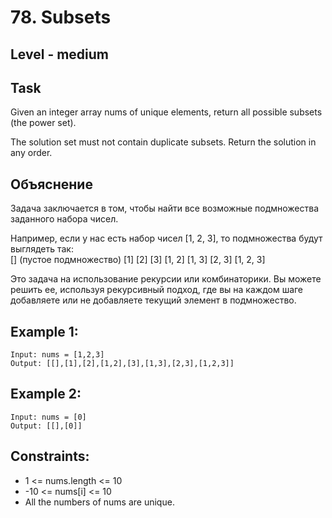 # 78. Subsets


## Level - medium


## Task
Given an integer array nums of unique elements, return all possible subsets (the power set).

The solution set must not contain duplicate subsets. Return the solution in any order.


## Объяснение
Задача заключается в том, чтобы найти все возможные подмножества заданного набора чисел.

Например, если у нас есть набор чисел [1, 2, 3], то подмножества будут выглядеть так:  
[] (пустое подмножество)
[1]
[2]
[3]
[1, 2]
[1, 3]
[2, 3]
[1, 2, 3]

Это задача на использование рекурсии или комбинаторики. Вы можете решить ее, используя рекурсивный подход, 
где вы на каждом шаге добавляете или не добавляете текущий элемент в подмножество.


## Example 1:
````
Input: nums = [1,2,3]
Output: [[],[1],[2],[1,2],[3],[1,3],[2,3],[1,2,3]]
````


## Example 2:
````
Input: nums = [0]
Output: [[],[0]]
````

## Constraints:
- 1 <= nums.length <= 10
- -10 <= nums[i] <= 10
- All the numbers of nums are unique.